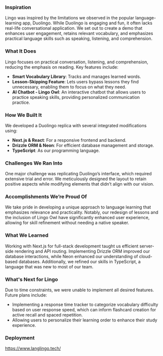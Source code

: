 ### **Inspiration**
Lingo was inspired by the limitations we observed in the popular language-learning app, Duolingo. While Duolingo is engaging and fun, it often lacks real-life conversational application. We set out to create a demo that enhances user engagement, retains relevant vocabulary, and emphasizes practical language skills such as speaking, listening, and comprehension.

### **What It Does**
Lingo focuses on practical conversation, listening, and comprehension, reducing the emphasis on reading. Key features include:
- **Smart Vocabulary Library**: Tracks and manages learned words.
- **Lesson-Skipping Feature**: Lets users bypass lessons they find unnecessary, enabling them to focus on what they need.
- **AI Chatbot - Lingo Owl**: An interactive chatbot that allows users to practice speaking skills, providing personalized communication practice.

### **How We Built It**
We developed a Duolingo replica with several integrated modifications using:
- **Next.js & React**: For a responsive frontend and backend.
- **Drizzle ORM & Neon**: For efficient database management and storage.
- **TypeScript**: As our programming language.

### **Challenges We Ran Into**
One major challenge was replicating Duolingo’s interface, which required extensive trial and error. We meticulously designed the layout to retain positive aspects while modifying elements that didn’t align with our vision.

### **Accomplishments We’re Proud Of**
We take pride in developing a unique approach to language learning that emphasizes relevance and practicality. Notably, our redesign of lessons and the inclusion of Lingo Owl have significantly enhanced user experience, allowing for skill refinement without needing a native speaker.

### **What We Learned**
Working with Next.js for full-stack development taught us efficient server-side rendering and API routing. Implementing Drizzle ORM improved our database interactions, while Neon enhanced our understanding of cloud-based databases. Additionally, we refined our skills in TypeScript, a language that was new to most of our team.

### **What's Next for Lingo**
Due to time constraints, we were unable to implement all desired features. Future plans include:
- Implementing a response time tracker to categorize vocabulary difficulty based on user response speed, which can inform flashcard creation for active recall and spaced repetition.
- Allowing users to personalize their learning order to enhance their study experience.

### **Deployment**
https://www.langlingo.tech/
